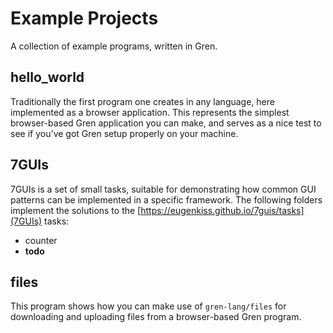 # Example Projects

A collection of example programs, written in Gren.

## hello\_world

Traditionally the first program one creates in any language, here implemented as a browser application. This represents the simplest browser-based Gren application you can make, and serves as a nice test to see if you've got Gren setup properly on your machine.

## 7GUIs

7GUIs is a set of small tasks, suitable for demonstrating how common GUI patterns can be implemented in a specific framework. The following folders implement the solutions to the [https://eugenkiss.github.io/7guis/tasks](7GUIs) tasks:

* counter
* __todo__

## files

This program shows how you can make use of `gren-lang/files` for downloading and uploading files from a browser-based Gren program.
